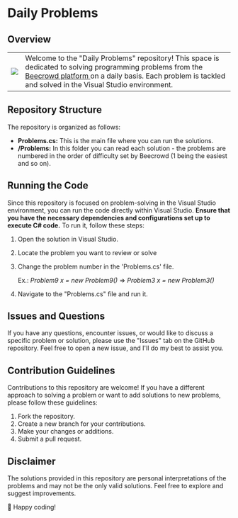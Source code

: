 
# Daily Problems 

## Overview

<table style="border: none;">
  <tr style="border: none;">
    <td style="border: none;"><img src="https://media3.giphy.com/media/RGvJD7iJehKK57K2TG/200w.gif?cid=6c09b952er71g908h7im7qyaskpsgvvezxgi45oaoscak9l3&ep=v1_gifs_search&rid=200w.gif&ct=g"/></td>
    <td style="border: none;"> Welcome to the "Daily Problems" repository! This space is dedicated to solving programming problems from the <a href="https://www.beecrowd.com.br/judge/pt"> Beecrowd platform </a> on a daily basis. Each problem is tackled and solved in the Visual Studio environment.</td>
  </tr>
</table>

## Repository Structure
The repository is organized as follows:

- **Problems.cs:** This is the main file where you can run the solutions.
- **/Problems:** In this folder you can read each solution - the problems are numbered in the order of difficulty set by Beecrowd (1 being the easiest and so on).

## Running the Code
Since this repository is focused on problem-solving in the Visual Studio environment, you can run the code directly within Visual Studio. **Ensure that you have the necessary dependencies and configurations set up to execute C# code.**
To run it, follow these steps:

1. Open the solution in Visual Studio.
2. Locate the problem you want to review or solve
3. Change the problem number in the 'Problems.cs' file.

     Ex.:  *Problem9 x = new Problem9()* => *Problem3 x = new Problem3()* 
4. Navigate to the "Problems.cs" file and run it.

## Issues and Questions
If you have any questions, encounter issues, or would like to discuss a specific problem or solution, please use the "Issues" tab on the GitHub repository. Feel free to open a new issue, and I'll do my best to assist you.

## Contribution Guidelines
Contributions to this repository are welcome! If you have a different approach to solving a problem or want to add solutions to new problems, please follow these guidelines:

1. Fork the repository.
2. Create a new branch for your contributions.
3. Make your changes or additions.
4. Submit a pull request.

## Disclaimer
The solutions provided in this repository are personal interpretations of the problems and may not be the only valid solutions. Feel free to explore and suggest improvements.

🐝 Happy coding!
